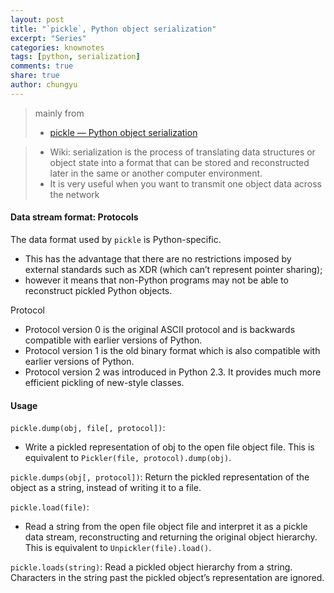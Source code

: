 ```yaml
---
layout: post
title: "`pickle`, Python object serialization"
excerpt: "Series"
categories: knownotes
tags: [python, serialization]
comments: true
share: true
author: chungyu
---
```


> mainly from
> * [pickle — Python object serialization](https://docs.python.org/2.7/library/pickle.html#data-stream-format)

> * Wiki: serialization is the process of translating data structures or object state into a format that can be stored and reconstructed later in the same or another computer environment.
> * It is very useful when you want to transmit one object data across the network


#### Data stream format: Protocols

The data format used by `pickle` is Python-specific.
  * This has the advantage that there are no restrictions imposed by external standards such as XDR (which can’t represent pointer sharing);
  * however it means that non-Python programs may not be able to reconstruct pickled Python objects.

Protocol
* Protocol version 0 is the original ASCII protocol and is backwards compatible with earlier versions of Python.
* Protocol version 1 is the old binary format which is also compatible with earlier versions of Python.
* Protocol version 2 was introduced in Python 2.3. It provides much more efficient pickling of new-style classes.


#### Usage
`pickle.dump(obj, file[, protocol])`:
* Write a pickled representation of obj to the open file object file. This is equivalent to `Pickler(file, protocol).dump(obj)`.

`pickle.dumps(obj[, protocol])`:
Return the pickled representation of the object as a string, instead of writing it to a file.


`pickle.load(file)`:
* Read a string from the open file object file and interpret it as a pickle data stream, reconstructing and returning the original object hierarchy. This is equivalent to `Unpickler(file).load()`.

`pickle.loads(string)`:
Read a pickled object hierarchy from a string. Characters in the string past the pickled object’s representation are ignored.
